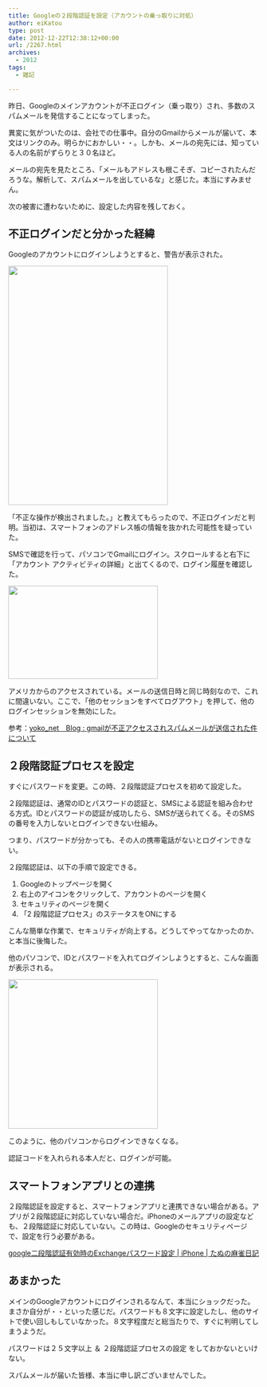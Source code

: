 ```yaml
---
title: Googleの２段階認証を設定（アカウントの乗っ取りに対処）
author: eiKatou
type: post
date: 2012-12-22T12:38:12+00:00
url: /2267.html
archives:
  - 2012
tags:
  - 雑記

---
```

昨日、Googleのメインアカウントが不正ログイン（乗っ取り）され、多数のスパムメールを発信することになってしまった。

異変に気がついたのは、会社での仕事中。自分のGmailからメールが届いて、本文はリンクのみ。明らかにおかしい・・。しかも、メールの宛先には、知っている人の名前がずらりと３０名ほど。

メールの宛先を見たところ、「メールもアドレスも根こそぎ、コピーされたんだろうな。解析して、スパムメールを出しているな」と感じた。本当にすみません。

次の被害に遭わないために、設定した内容を残しておく。

<!--more-->

## 不正ログインだと分かった経緯

Googleのアカウントにログインしようとすると、警告が表示された。
  
[<img src="./uploads/2012/12/20121222a.jpg" alt="" title="20121222a" width="320" height="480" class="alignnone size-full wp-image-2269" srcset="./uploads/2012/12/20121222a.jpg 320w, ./uploads/2012/12/20121222a-200x300.jpg 200w" sizes="(max-width: 320px) 100vw, 320px" />][1]
  
「不正な操作が検出されました。」と教えてもらったので、不正ログインだと判明。当初は、スマートフォンのアドレス帳の情報を抜かれた可能性を疑っていた。 

SMSで確認を行って、パソコンでGmailにログイン。スクロールすると右下に「アカウント アクティビティの詳細」と出てくるので、ログイン履歴を確認した。
  
[<img src="./uploads/2012/12/20121222c-300x187.jpeg" alt="" title="20121222c" width="300" height="187" class="alignnone size-medium wp-image-2270" srcset="./uploads/2012/12/20121222c-300x187.jpeg 300w, ./uploads/2012/12/20121222c.jpeg 460w" sizes="(max-width: 300px) 100vw, 300px" />][2]
  
アメリカからのアクセスされている。メールの送信日時と同じ時刻なので、これに間違いない。ここで、「他のセッションをすべてログアウト」を押して、他のログインセッションを無効にした。 

参考：[yoko_net　Blog : gmailが不正アクセスされスパムメールが送信された件について][3]

## ２段階認証プロセスを設定

すぐにパスワードを変更。この時、２段階認証プロセスを初めて設定した。

２段階認証は、通常のIDとパスワードの認証と、SMSによる認証を組み合わせる方式。IDとパスワードの認証が成功したら、SMSが送られてくる。そのSMSの番号を入力しないとログインできない仕組み。
  
つまり、パスワードが分かっても、その人の携帯電話がないとログインできない。

２段階認証は、以下の手順で設定できる。

  1. Googleのトップページを開く
  2. 右上のアイコンをクリックして、アカウントのページを開く
  3. セキュリティのページを開く
  4. 「2 段階認証プロセス」のステータスをONにする

こんな簡単な作業で、セキュリティが向上する。どうしてやってなかったのか、と本当に後悔した。 

他のパソコンで、IDとパスワードを入れてログインしようとすると、こんな画面が表示される。
  
[<img src="./uploads/2012/12/20121222b-300x300.jpg" alt="" title="20121222b" width="300" height="300" class="alignnone size-medium wp-image-2268" srcset="./uploads/2012/12/20121222b-300x300.jpg 300w, ./uploads/2012/12/20121222b-150x150.jpg 150w, ./uploads/2012/12/20121222b-299x300.jpg 299w, ./uploads/2012/12/20121222b-120x120.jpg 120w, ./uploads/2012/12/20121222b.jpg 305w" sizes="(max-width: 300px) 100vw, 300px" />][4]
  
このように、他のパソコンからログインできなくなる。
  
認証コードを入れられる本人だと、ログインが可能。

## スマートフォンアプリとの連携

２段階認証を設定すると、スマートフォンアプリと連携できない場合がある。アプリが２段階認証に対応していない場合だ。iPhoneのメールアプリの設定なども、２段階認証に対応していない。この時は、Googleのセキュリティページで、設定を行う必要がある。
  
[google二段階認証有効時のExchangeパスワード設定 | iPhone | たぬの麻雀日記][5] 

## あまかった

メインのGoogleアカウントにログインされるなんて、本当にショックだった。まさか自分が・・といった感じだ。パスワードも８文字に設定したし、他のサイトで使い回しもしていなかった。８文字程度だと総当たりで、すぐに判明してしまうようだ。

パスワードは２５文字以上 ＆ ２段階認証プロセスの設定 をしておかないといけない。

スパムメールが届いた皆様、本当に申し訳ございませんでした。

 [1]: ./uploads/2012/12/20121222a.jpg
 [2]: ./uploads/2012/12/20121222c.jpeg
 [3]: http://blog.livedoor.jp/yoko_net/archives/51986312.html
 [4]: ./uploads/2012/12/20121222b.jpg
 [5]: http://www.meet2partner.com/b/entries/google-2phase-auth-config-exchange-password-for-iphone.html

